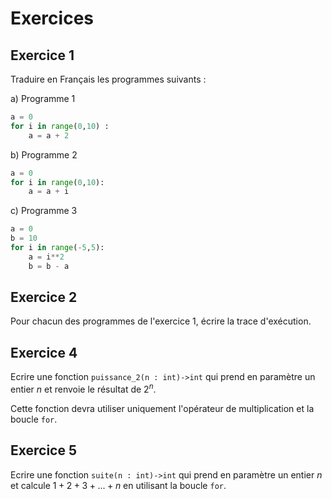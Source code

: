 # Exercices 

## Exercice 1

Traduire en Français les programmes suivants :

a) Programme 1

```python
a = 0
for i in range(0,10) :
    a = a + 2
```

b) Programme 2

```python
a = 0
for i in range(0,10):
    a = a + i
```

c) Programme 3

```python
a = 0
b = 10
for i in range(-5,5):
    a = i**2
    b = b - a
```

## Exercice 2

Pour chacun des programmes de l'exercice 1, écrire la trace d'exécution.

## Exercice 4

Ecrire une fonction `puissance_2(n : int)->int` qui prend en paramètre un entier $n$ et renvoie le résultat de $2^n$.

Cette fonction devra utiliser uniquement l'opérateur de multiplication et la boucle `for`.

## Exercice 5

Ecrire une fonction `suite(n : int)->int` qui prend en paramètre un entier $n$ et calcule $1+2+3+ ... +n$ en utilisant la boucle `for`.